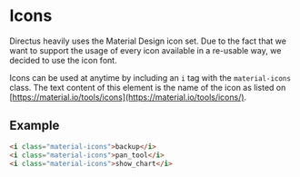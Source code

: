 # Icons

Directus heavily uses the Material Design icon set. Due to the fact that we want to support the usage of every icon available in a re-usable way, we decided to use the icon font.

Icons can be used at anytime by including an `i` tag with the `material-icons` class. The text content of this element is the name of the icon as listed on [https://material.io/tools/icons](https://material.io/tools/icons/).

## Example

```html
<i class="material-icons">backup</i>
<i class="material-icons">pan_tool</i>
<i class="material-icons">show_chart</i>
```
